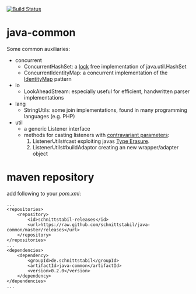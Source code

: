[![Build Status](https://travis-ci.org/schnittstabil/java-common.png?branch=master)](https://travis-ci.org/schnittstabil/java-common)

java-common
===========

Some common auxiliaries:

*  concurrent
   *  ConcurrentHashSet: a [lock](http://en.wikipedia.org/wiki/Lock_%28computer_science%29) free implementation of java.util.HashSet
   *  ConcurrentIdentityMap: a concurrent implementation of the [IdentityMap](http://www.martinfowler.com/eaaCatalog/identityMap.html "IdentityMap") pattern
*  io
   *  LookAheadStream: especially useful for efficient, handwritten parser implementations
*  lang
   *  StringUtils: some join implementations, found in many programming languages (e.g. PHP)
*  util
   *  a generic Listener interface
   *  methods for casting listeners with [contravariant parameters](http://en.wikipedia.org/wiki/Covariance_and_contravariance_%28computer_science%29):
      1.  ListenerUtils#cast exploiting javas [Type Erasure](http://docs.oracle.com/javase/tutorial/java/generics/erasure.html "Type Erasure").
      2.  ListenerUtils#buildAdaptor creating an new wrapper/adapter object

maven repository
================

add following to your _pom.xml_:

	...
	<repositories>
		<repository>
			<id>schnittstabil-releases</id>
			<url>https://raw.github.com/schnittstabil/java-common/master/releases</url>
		</repository>
	</repositories>
	...
	<dependencies>
		<dependency>
			<groupId>de.schnittstabil</groupId>
			<artifactId>java-common</artifactId>
			<version>0.2.0</version>
		</dependency>
	</dependencies>
	...

